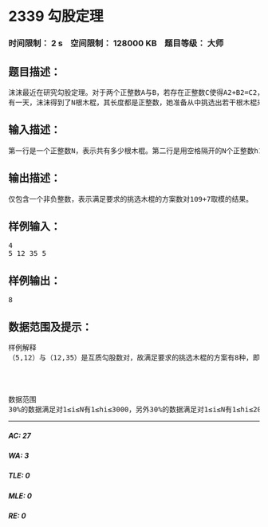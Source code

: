 # 2339 勾股定理   
### 时间限制： 2 s&nbsp;&nbsp;&nbsp;&nbsp;空间限制： 128000 KB&nbsp;&nbsp;&nbsp;&nbsp;题目等级： 大师  
## 题目描述：  

<pre>
沫沫最近在研究勾股定理。对于两个正整数A与B，若存在正整数C使得A2+B2=C2，且A与B互质，则称(A,B)为一个互质勾股数对。
有一天，沫沫得到了N根木棍，其长度都是正整数，她准备从中挑选出若干根木棍来玩拼图游戏，为了使拼出的图案有凌乱美，她希望挑选出的木棍中任意两根的长度均不是互质勾股数对。现在，沫沫想知道有多少种满足要求的挑选木棍的方案。由于答案可能很大，你只要输出答案对109+7取模的结果。
</pre>
  
  
## 输入描述：  

<pre>
第一行是一个正整数N，表示共有多少根木棍。第二行是用空格隔开的N个正整数h1, h2, …, hN，其中对1≤i≤N，hi表示第i根木棍的长度。
</pre>
  
  
## 输出描述：  

<pre>
仅包含一个非负整数，表示满足要求的挑选木棍的方案数对109+7取模的结果。
</pre>
  
  
## 样例输入：  

<pre>
4
5 12 35 5
</pre>
  
  
## 样例输出：  

<pre>
8
</pre>
  
  
## 数据范围及提示：  

<pre>
样例解释
（5,12）与（12,35）是互质勾股数对，故满足要求的挑选木棍的方案有8种，即： {5}，{12}，{35}，{5}，{5,35}，{35,5}，{5,5}，{5,35,5}。 
  

  

数据范围
30%的数据满足对1≤i≤N有1≤hi≤3000，另外30%的数据满足对1≤i≤N有1≤hi≤200000，剩下的40%的数据满足对1≤i≤N有20000≤hi≤1000000，100%的数据满足N≤1000000。 
</pre>
  
  
***  

##### AC: 27  
##### WA: 3  
##### TLE: 0  
##### MLE: 0  
##### RE: 0  
